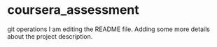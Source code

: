 # coursera_assessment
git operations
I am editing the README file. Adding some more details about the project description.
